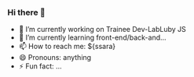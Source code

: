 ### Hi there 👋


- 🔭 I’m currently working on Trainee Dev-LabLuby JS
- 🌱 I’m currently learning front-end/back-and...
- 📫 How to reach me: ${ssara}
- 😄 Pronouns: anything
- ⚡ Fun fact: ...
